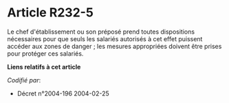 # Article R232-5

Le chef d'établissement ou son préposé prend toutes dispositions nécessaires pour que seuls les salariés autorisés à cet
effet puissent accéder aux zones de danger ; les mesures appropriées doivent être prises pour protéger ces salariés.

**Liens relatifs à cet article**

_Codifié par_:

  - Décret n°2004-196 2004-02-25
